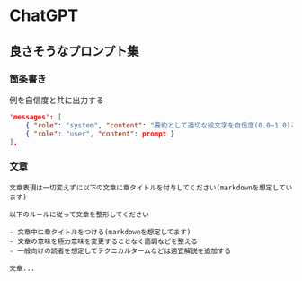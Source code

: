 # ChatGPT

## 良さそうなプロンプト集

### 箇条書き

例を自信度と共に出力する


```json
'messages': [
    { "role": "system", "content": "要約として適切な絵文字を自信度(0.0~1.0)と共に答えてください。10つ程候補をあげて下さい" },
    { "role": "user", "content": prompt }
],
```

### 文章

```
文章表現は一切変えずに以下の文章に章タイトルを付与してください(markdownを想定しています)
```

```
以下のルールに従って文章を整形してください

- 文章中に章タイトルをつける(markdownを想定してます)
- 文章の意味を極力意味を変更することなく語調などを整える
- 一般向けの読者を想定してテクニカルタームなどは適宜解説を追加する

文章...
```
